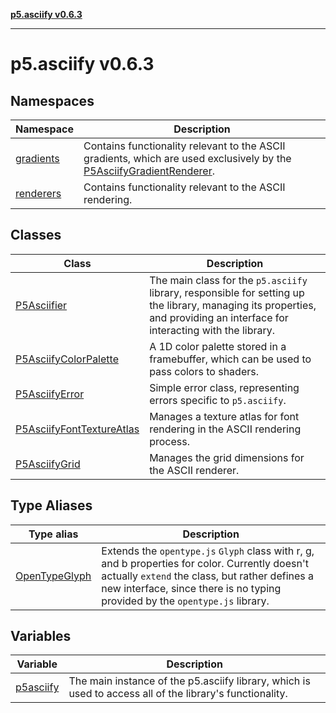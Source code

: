 [**p5.asciify v0.6.3**](README.md)

***

# p5.asciify v0.6.3

## Namespaces

| Namespace | Description |
| ------ | ------ |
| [gradients](namespaces/gradients/README.md) | Contains functionality relevant to the ASCII gradients, which are used exclusively by the [P5AsciifyGradientRenderer](namespaces/renderers/classes/P5AsciifyGradientRenderer.md). |
| [renderers](namespaces/renderers/README.md) | Contains functionality relevant to the ASCII rendering. |

## Classes

| Class | Description |
| ------ | ------ |
| [P5Asciifier](classes/P5Asciifier.md) | The main class for the `p5.asciify` library, responsible for setting up the library, managing its properties, and providing an interface for interacting with the library. |
| [P5AsciifyColorPalette](classes/P5AsciifyColorPalette.md) | A 1D color palette stored in a framebuffer, which can be used to pass colors to shaders. |
| [P5AsciifyError](classes/P5AsciifyError.md) | Simple error class, representing errors specific to `p5.asciify`. |
| [P5AsciifyFontTextureAtlas](classes/P5AsciifyFontTextureAtlas.md) | Manages a texture atlas for font rendering in the ASCII rendering process. |
| [P5AsciifyGrid](classes/P5AsciifyGrid.md) | Manages the grid dimensions for the ASCII renderer. |

## Type Aliases

| Type alias | Description |
| ------ | ------ |
| [OpenTypeGlyph](type-aliases/OpenTypeGlyph.md) | Extends the `opentype.js` `Glyph` class with r, g, and b properties for color. Currently doesn't actually `extend` the class, but rather defines a new interface, since there is no typing provided by the `opentype.js` library. |

## Variables

| Variable | Description |
| ------ | ------ |
| [p5asciify](variables/p5asciify.md) | The main instance of the p5.asciify library, which is used to access all of the library's functionality. |
